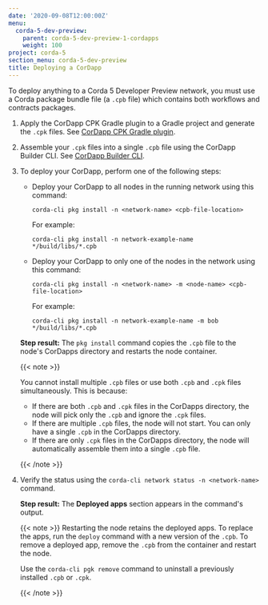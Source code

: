 ```yaml
---
date: '2020-09-08T12:00:00Z'
menu:
  corda-5-dev-preview:
    parent: corda-5-dev-preview-1-cordapps
    weight: 100
project: corda-5
section_menu: corda-5-dev-preview
title: Deploying a CorDapp
---
```


To deploy anything to a Corda 5 Developer Preview network, you must use a Corda package bundle file (a `.cpb` file) which contains both workflows and contracts packages.

1. Apply the CorDapp CPK Gradle plugin to a Gradle project and generate the `.cpk` files. See [CorDapp CPK Gradle plugin](XXX).

2. Assemble your `.cpk` files into a single `.cpb` file using the CorDapp Builder CLI. See [CorDapp Builder CLI](XXX).

3. To deploy your CorDapp, perform one of the following steps:

   * Deploy your CorDapp to all nodes in the running network using this command:

      `corda-cli pkg install -n <network-name> <cpb-file-location>`

      For example:

      `corda-cli pkg install -n network-example-name  */build/libs/*.cpb`

   * Deploy your CorDapp to only one of the nodes in the network using this command:

      `corda-cli pkg install -n <network-name> -m <node-name> <cpb-file-location>`

      For example:

      `corda-cli pkg install -n network-example-name -m bob */build/libs/*.cpb`


    **Step result:** The `pkg install` command copies the `.cpb` file to the node's CorDapps directory and restarts the node container.

   {{< note >}}

   You cannot install multiple `.cpb` files or use both `.cpb` and `.cpk` files simultaneously. This is because:

   * If there are both `.cpb` and `.cpk` files in the CorDapps directory, the node will pick only the `.cpb` and ignore the `.cpk` files.
   * If there are multiple `.cpb` files, the node will not start. You can only have a single `.cpb` in the CorDapps directory.
   * If there are only `.cpk` files in the CorDapps directory, the node will automatically assemble them into a single `.cpb` file.

   {{< /note >}}


4. Verify the status using the `corda-cli network status -n <network-name>` command.

   **Step result:** The **Deployed apps** section appears in the command's output.

   {{< note >}}
   Restarting the node retains the deployed apps. To replace the apps, run the `deploy` command with a new version of the `.cpb`. To remove a deployed app, remove the `.cpb` from the container and restart the node.

   Use the `corda-cli pgk remove` command to uninstall a previously installed `.cpb` or `.cpk`.

   {{< /note >}}
